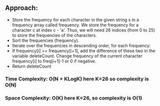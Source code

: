 ## Approach:
* Store the frequency for each character in the given string s in a frequency array called frequency. We store the frequency for a character c at index c - 'a'. Thus, we will need 26 indices (from 0 to 25) to store the frequencies of the characters.
* Sort the frequencies (frequency).
* Iterate over the frequencies in descending order, for each frequency:
* If frequency[i] >= frequency[i+1], add the difference of these two in the variable deleteCount. Change frequency of the current character frequency[i] to freq[i+1]-1 or 0 if negative.
* Return deleteCount
​
### Time Complexity: O(N + KLogK) here K=26 so complexity is O(N)
### Space Complexity: O(K) here K=26, so complexity is O(1)